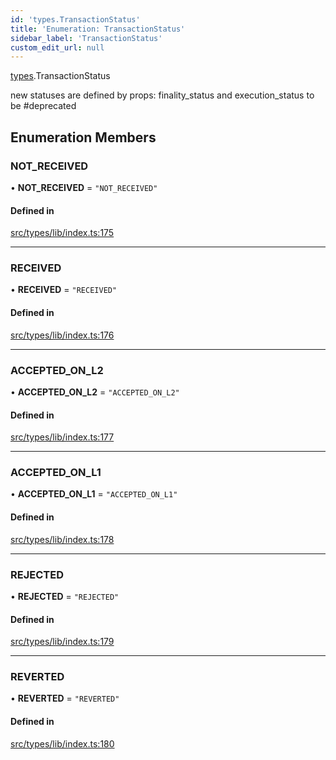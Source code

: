 ```yaml
---
id: 'types.TransactionStatus'
title: 'Enumeration: TransactionStatus'
sidebar_label: 'TransactionStatus'
custom_edit_url: null
---
```


[types](../namespaces/types.md).TransactionStatus

new statuses are defined by props: finality_status and execution_status
to be #deprecated

## Enumeration Members

### NOT_RECEIVED

• **NOT_RECEIVED** = `"NOT_RECEIVED"`

#### Defined in

[src/types/lib/index.ts:175](https://github.com/starknet-io/starknet.js/blob/v6.11.0/src/types/lib/index.ts#L175)

---

### RECEIVED

• **RECEIVED** = `"RECEIVED"`

#### Defined in

[src/types/lib/index.ts:176](https://github.com/starknet-io/starknet.js/blob/v6.11.0/src/types/lib/index.ts#L176)

---

### ACCEPTED_ON_L2

• **ACCEPTED_ON_L2** = `"ACCEPTED_ON_L2"`

#### Defined in

[src/types/lib/index.ts:177](https://github.com/starknet-io/starknet.js/blob/v6.11.0/src/types/lib/index.ts#L177)

---

### ACCEPTED_ON_L1

• **ACCEPTED_ON_L1** = `"ACCEPTED_ON_L1"`

#### Defined in

[src/types/lib/index.ts:178](https://github.com/starknet-io/starknet.js/blob/v6.11.0/src/types/lib/index.ts#L178)

---

### REJECTED

• **REJECTED** = `"REJECTED"`

#### Defined in

[src/types/lib/index.ts:179](https://github.com/starknet-io/starknet.js/blob/v6.11.0/src/types/lib/index.ts#L179)

---

### REVERTED

• **REVERTED** = `"REVERTED"`

#### Defined in

[src/types/lib/index.ts:180](https://github.com/starknet-io/starknet.js/blob/v6.11.0/src/types/lib/index.ts#L180)
